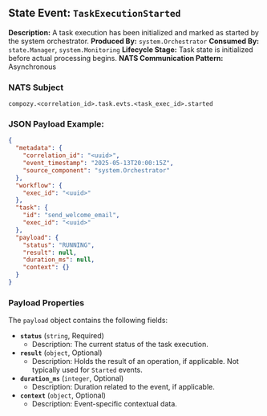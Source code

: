 ## State Event: `TaskExecutionStarted`

**Description:** A task execution has been initialized and marked as started by the system orchestrator.
**Produced By:** `system.Orchestrator`
**Consumed By:** `state.Manager`, `system.Monitoring`
**Lifecycle Stage:** Task state is initialized before actual processing begins.
**NATS Communication Pattern:** Asynchronous

### NATS Subject

`compozy.<correlation_id>.task.evts.<task_exec_id>.started`

### JSON Payload Example:

```json
{
  "metadata": {
    "correlation_id": "<uuid>",
    "event_timestamp": "2025-05-13T20:00:15Z",
    "source_component": "system.Orchestrator"
  },
  "workflow": {
    "exec_id": "<uuid>"
  },
  "task": {
    "id": "send_welcome_email",
    "exec_id": "<uuid>"
  },
  "payload": {
    "status": "RUNNING",
    "result": null,
    "duration_ms": null,
    "context": {}
  }
}
```

### Payload Properties

The `payload` object contains the following fields:
-   **`status`** (`string`, Required)
    -   Description: The current status of the task execution.
-   **`result`** (`object`, Optional)
    -   Description: Holds the result of an operation, if applicable. Not typically used for `Started` events.
-   **`duration_ms`** (`integer`, Optional)
    -   Description: Duration related to the event, if applicable.
-   **`context`** (`object`, Optional)
    -   Description: Event-specific contextual data.
